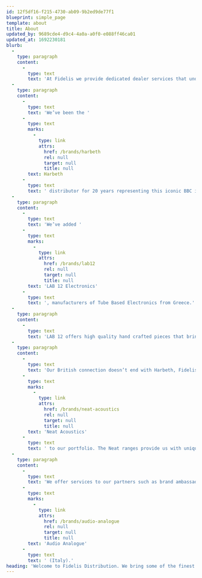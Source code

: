 ```yaml
---
id: 12f5df16-f215-4730-ab09-9b2ed9de77f1
blueprint: simple_page
template: about
title: About
updated_by: 9689cde4-d9c4-4a0a-a0f0-e088ff46ca01
updated_at: 1692230181
blurb:
  -
    type: paragraph
    content:
      -
        type: text
        text: 'At Fidelis we provide dedicated dealer services that underpin brand integrity with timely support, advertising with our audio industry partners, and participation in Audio shows.'
  -
    type: paragraph
    content:
      -
        type: text
        text: 'We’ve been the '
      -
        type: text
        marks:
          -
            type: link
            attrs:
              href: /brands/harbeth
              rel: null
              target: null
              title: null
        text: Harbeth
      -
        type: text
        text: ' distributor for 20 years representing this iconic BBC inspired loudspeaker company through our network of select dealers. '
  -
    type: paragraph
    content:
      -
        type: text
        text: 'We’ve added '
      -
        type: text
        marks:
          -
            type: link
            attrs:
              href: /brands/lab12
              rel: null
              target: null
              title: null
        text: 'LAB 12 Electronics'
      -
        type: text
        text: ', manufacturers of Tube Based Electronics from Greece.'
  -
    type: paragraph
    content:
      -
        type: text
        text: 'LAB 12 offers high quality hand crafted pieces that bring out the very best in tube based designs at incredibly attractive price points. '
  -
    type: paragraph
    content:
      -
        type: text
        text: 'Our British connection doesn’t end with Harbeth, Fidelis is proud to have added '
      -
        type: text
        marks:
          -
            type: link
            attrs:
              href: /brands/neat-acoustics
              rel: null
              target: null
              title: null
        text: 'Neat Acoustics'
      -
        type: text
        text: ' to our portfolio. The Neat ranges provide us with unique loudspeaker designs incorporating ribbon tweeters and Isobaric woofer designs that deliver stunning bass dynamics. '
  -
    type: paragraph
    content:
      -
        type: text
        text: 'We offer services to our partners such as brand ambassador for Stenheim Loudspeakers (Switzerland), Stein Music (Germany) and '
      -
        type: text
        marks:
          -
            type: link
            attrs:
              href: /brands/audio-analogue
              rel: null
              target: null
              title: null
        text: 'Audio Analogue'
      -
        type: text
        text: ' (Italy).'
heading: 'Welcome to Fidelis Distribution. We bring some of the finest high-end audio to our dealers and customers across the United States.'
---
```


